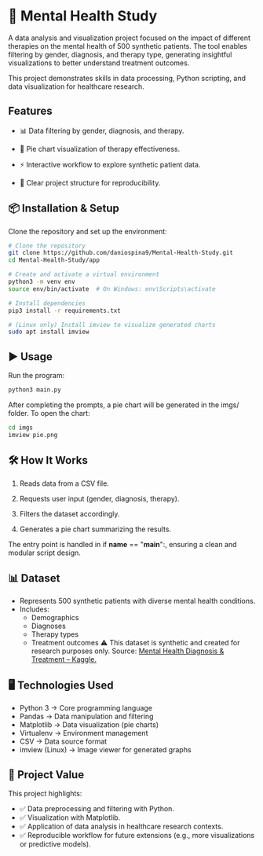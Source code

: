 # 🧠 Mental Health Study
A data analysis and visualization project focused on the impact of different therapies on the mental health of 500 synthetic patients.
The tool enables filtering by gender, diagnosis, and therapy type, generating insightful visualizations to better understand treatment outcomes.

This project demonstrates skills in data processing, Python scripting, and data visualization for healthcare research.

## Features
- 📊 Data filtering by gender, diagnosis, and therapy.

- 🥧 Pie chart visualization of therapy effectiveness.

- ⚡ Interactive workflow to explore synthetic patient data.

- 📂 Clear project structure for reproducibility.

## 📦 Installation & Setup
Clone the repository and set up the environment:
```sh
# Clone the repository
git clone https://github.com/daniospina9/Mental-Health-Study.git
cd Mental-Health-Study/app

# Create and activate a virtual environment
python3 -m venv env
source env/bin/activate  # On Windows: env\Scripts\activate

# Install dependencies
pip3 install -r requirements.txt

# (Linux only) Install imview to visualize generated charts
sudo apt install imview
```

## ▶️ Usage
Run the program:
```sh
python3 main.py
```
After completing the prompts, a pie chart will be generated in the imgs/ folder.
To open the chart:
```sh
cd imgs
imview pie.png
```

## 🛠️ How It Works
1. Reads data from a CSV file.

2. Requests user input (gender, diagnosis, therapy).

3. Filters the dataset accordingly.

4. Generates a pie chart summarizing the results.

The entry point is handled in if __name__ == "__main__":, ensuring a clean and modular script design.

## 📊 Dataset
- Represents 500 synthetic patients with diverse mental health conditions.
- Includes:
  - Demographics
  - Diagnoses
  - Therapy types
  - Treatment outcomes
⚠️ This dataset is synthetic and created for research purposes only.
Source: [Mental Health Diagnosis & Treatment – Kaggle.](https://www.kaggle.com/datasets/uom190346a/mental-health-diagnosis-and-treatment-monitoring/data "mental-health-diagnosis-tretament")

## 🖥️ Technologies Used
- Python 3 → Core programming language
- Pandas → Data manipulation and filtering
- Matplotlib → Data visualization (pie charts)
- Virtualenv → Environment management
- CSV → Data source format
- imview (Linux) → Image viewer for generated graphs

## 🎯 Project Value
This project highlights:
- ✅ Data preprocessing and filtering with Python.
- ✅ Visualization with Matplotlib.
- ✅ Application of data analysis in healthcare research contexts.
- ✅ Reproducible workflow for future extensions (e.g., more visualizations or predictive models).
